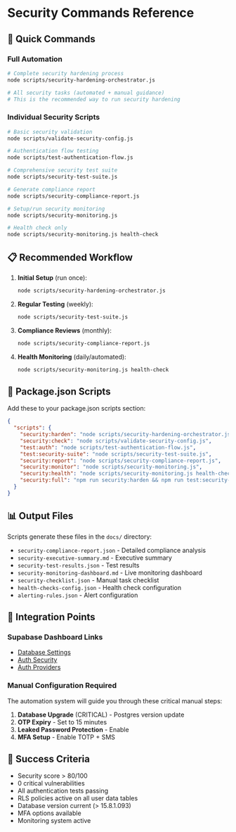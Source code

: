 # Security Commands Reference

## 🚀 Quick Commands

### Full Automation
```bash
# Complete security hardening process
node scripts/security-hardening-orchestrator.js

# All security tasks (automated + manual guidance)
# This is the recommended way to run security hardening
```

### Individual Security Scripts

```bash
# Basic security validation
node scripts/validate-security-config.js

# Authentication flow testing  
node scripts/test-authentication-flow.js

# Comprehensive security test suite
node scripts/security-test-suite.js

# Generate compliance report
node scripts/security-compliance-report.js

# Setup/run security monitoring
node scripts/security-monitoring.js

# Health check only
node scripts/security-monitoring.js health-check
```

## 📋 Recommended Workflow

1. **Initial Setup** (run once):
   ```bash
   node scripts/security-hardening-orchestrator.js
   ```

2. **Regular Testing** (weekly):
   ```bash
   node scripts/security-test-suite.js
   ```

3. **Compliance Reviews** (monthly):
   ```bash
   node scripts/security-compliance-report.js
   ```

4. **Health Monitoring** (daily/automated):
   ```bash
   node scripts/security-monitoring.js health-check
   ```

## 🔧 Package.json Scripts

Add these to your package.json scripts section:

```json
{
  "scripts": {
    "security:harden": "node scripts/security-hardening-orchestrator.js",
    "security:check": "node scripts/validate-security-config.js", 
    "test:auth": "node scripts/test-authentication-flow.js",
    "test:security-suite": "node scripts/security-test-suite.js",
    "security:report": "node scripts/security-compliance-report.js",
    "security:monitor": "node scripts/security-monitoring.js",
    "security:health": "node scripts/security-monitoring.js health-check",
    "security:full": "npm run security:harden && npm run test:security-suite && npm run security:report"
  }
}
```

## 📊 Output Files

Scripts generate these files in the `docs/` directory:

- `security-compliance-report.json` - Detailed compliance analysis
- `security-executive-summary.md` - Executive summary
- `security-test-results.json` - Test results  
- `security-monitoring-dashboard.md` - Live monitoring dashboard
- `security-checklist.json` - Manual task checklist
- `health-checks-config.json` - Health check configuration
- `alerting-rules.json` - Alert configuration

## 🔗 Integration Points

### Supabase Dashboard Links
- [Database Settings](https://supabase.com/dashboard/project/kkazhcihooovsuwravhs/settings/general)
- [Auth Security](https://supabase.com/dashboard/project/kkazhcihooovsuwravhs/auth/policies)  
- [Auth Providers](https://supabase.com/dashboard/project/kkazhcihooovsuwravhs/auth/providers)

### Manual Configuration Required
The automation system will guide you through these critical manual steps:

1. **Database Upgrade** (CRITICAL) - Postgres version update
2. **OTP Expiry** - Set to 15 minutes  
3. **Leaked Password Protection** - Enable
4. **MFA Setup** - Enable TOTP + SMS

## 🎯 Success Criteria

- Security score > 80/100
- 0 critical vulnerabilities  
- All authentication tests passing
- RLS policies active on all user data tables
- Database version current (> 15.8.1.093)
- MFA options available
- Monitoring system active